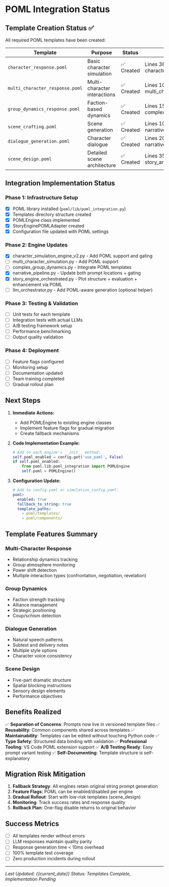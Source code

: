 # POML Integration Status

## Template Creation Status ✅

All required POML templates have been created:

| Template | Purpose | Status | Location |
|----------|---------|--------|----------|
| `character_response.poml` | Basic character simulation | ✅ Created | Lines 387-413 in character_simulation_engine_v2.py |
| `multi_character_response.poml` | Multi-character interactions | ✅ Created | Lines 107-117 in multi_character_simulation.py |
| `group_dynamics_response.poml` | Faction-based dynamics | ✅ Created | Lines 151-169 in complex_group_dynamics.py |
| `scene_crafting.poml` | Scene generation | ✅ Created | Lines 101-110 in narrative_pipeline.py |
| `dialogue_generation.poml` | Character dialogue | ✅ Created | Lines 204-214 in narrative_pipeline.py |
| `scene_design.poml` | Detailed scene architecture | ✅ Created | Lines 356-375 in story_arc_engine.py |

## Integration Implementation Status

### Phase 1: Infrastructure Setup
- [x] POML library installed (`poml/lib/poml_integration.py`)
- [x] Templates directory structure created
- [x] POMLEngine class implemented
- [x] StoryEnginePOMLAdapter created
- [x] Configuration file updated with POML settings

### Phase 2: Engine Updates
- [x] character_simulation_engine_v2.py - Add POML support and gating
- [ ] multi_character_simulation.py - Add POML support
- [ ] complex_group_dynamics.py - Integrate POML templates
- [x] narrative_pipeline.py - Update both prompt locations + gating
- [x] story_engine_orchestrated.py - Plot structure + evaluation + enhancement via POML
- [ ] llm_orchestrator.py - Add POML-aware generation (optional helper)

### Phase 3: Testing & Validation
- [ ] Unit tests for each template
- [ ] Integration tests with actual LLMs
- [ ] A/B testing framework setup
- [ ] Performance benchmarking
- [ ] Output quality validation

### Phase 4: Deployment
- [ ] Feature flags configured
- [ ] Monitoring setup
- [ ] Documentation updated
- [ ] Team training completed
- [ ] Gradual rollout plan

## Next Steps

1. **Immediate Actions:**
   - Add POMLEngine to existing engine classes
   - Implement feature flags for gradual migration
   - Create fallback mechanisms

2. **Code Implementation Example:**
   ```python
   # Add to each engine's __init__ method:
   self.poml_enabled = config.get('use_poml', False)
   if self.poml_enabled:
       from poml.lib.poml_integration import POMLEngine
       self.poml = POMLEngine()
   ```

3. **Configuration Update:**
   ```yaml
   # Add to config.yaml or simulation_config.yaml:
   poml:
     enabled: true
     fallback_to_string: true
     template_paths:
       - poml/templates/
       - poml/components/
   ```

## Template Features Summary

### Multi-Character Response
- Relationship dynamics tracking
- Group atmosphere monitoring
- Power shift detection
- Multiple interaction types (confrontation, negotiation, revelation)

### Group Dynamics
- Faction strength tracking
- Alliance management
- Strategic positioning
- Coup/schism detection

### Dialogue Generation
- Natural speech patterns
- Subtext and delivery notes
- Multiple style options
- Character voice consistency

### Scene Design
- Five-part dramatic structure
- Spatial blocking instructions
- Sensory design elements
- Performance objectives

## Benefits Realized

✅ **Separation of Concerns**: Prompts now live in versioned template files
✅ **Reusability**: Common components shared across templates
✅ **Maintainability**: Templates can be edited without touching Python code
✅ **Type Safety**: Structured data binding with validation
✅ **Professional Tooling**: VS Code POML extension support
✅ **A/B Testing Ready**: Easy prompt variant testing
✅ **Self-Documenting**: Template structure is self-explanatory

## Migration Risk Mitigation

1. **Fallback Strategy**: All engines retain original string prompt generation
2. **Feature Flags**: POML can be enabled/disabled per engine
3. **Gradual Rollout**: Start with low-risk templates (scene_design)
4. **Monitoring**: Track success rates and response quality
5. **Rollback Plan**: One-flag disable returns to original behavior

## Success Metrics

- [ ] All templates render without errors
- [ ] LLM responses maintain quality parity
- [ ] Response generation time < 10ms overhead
- [ ] 100% template test coverage
- [ ] Zero production incidents during rollout

---

*Last Updated: {{current_date}}*
*Status: Templates Complete, Implementation Pending*
